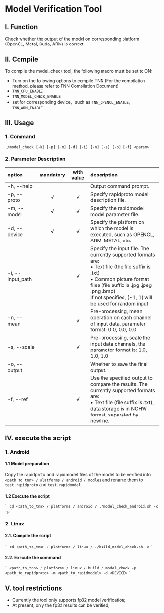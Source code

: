 # Model Verification Tool
## I. Function
Check whether the output of the model on corresponding platform (OpenCL, Metal, Cuda, ARM) is correct.

## II. Compile
To compile the model_check tool, the following macro must be set to ON:  
* Turn on the following options to compile TNN (For the compilation method, please refer to [TNN Compilation Document](../user/compile_en.md))
* `TNN_CPU_ENABLE`  
* `TNN_MODEL_CHECK_ENABLE`
* set for corresponding device，such as `TNN_OPENCL_ENABLE`, `TNN_ARM_ENABLE`

## III. Usage
### 1. Command
```
./model_check [-h] [-p] [-m] [-d] [-i] [-n] [-s] [-o] [-f] <param>
```
### 2. Parameter Description
|option           |mandatory|with value |description                                       |  
|:------------------|:------:|:-----:|:-------------------------------------------|  
|-h, --help         |        |       |Output command prompt.                                |  
|-p, --proto        |&radic; |&radic;|Specify rapidproto model description file.                   |   
|-m, --model        |&radic; |&radic;|Specify the rapidmodel model parameter file.                   |  
|-d, --device       |&radic; |&radic;|Specify the platform on which the model is executed, such as OPENCL, ARM, METAL, etc.    |  
|-i, --input_path   |        |&radic;|Specify the input file. The currently supported formats are:<br>&bull; Text file (the file suffix is ​​.txt)<br>&bull; Common picture format files (file suffix is ​​.jpg .jpeg .png .bmp)<br>If not specified, (-1, 1) will be used for random input|  
|-n, --mean         |        |&radic;|Pre-processing, mean operation on each channel of input data, parameter format: 0.0, 0.0, 0.0|  
|-s, --scale        |        |&radic;|Pre-processing, scale the input data channels, the parameter format is: 1.0, 1.0, 1.0|  
|-o, --output       |        |       |Whether to save the final output.                           |  
|-f, --ref          |        |&radic;|Use the specified output to compare the results. The currently supported formats are:<br>&bull; Text file (file suffix is ​​.txt), data storage is in NCHW format, separated by newline.|



## IV. execute the script
### 1. Android
#### 1.1 Model preparation
Copy the rapidproto and rapidmodel files of the model to be verified into `<path_to_tnn> / platforms / android / modles` and rename them to` test.rapidproto` and `test.rapidmodel`
#### 1.2 Execute the script
`` `
cd <path_to_tnn> / platforms / android /
./model_check_android.sh -c -p
`` `
### 2. Linux
#### 2.1. Compile the script
`` `
cd <path_to_tnn> / platforms / linux /
./build_model_check.sh -c
`` `
#### 2.2. Execute the command
`` `
<path_to_tnn> / platforms / linux / build / model_check -p <path_to_rapidproto> -m <path_to_rapidmodel> -d <DEVICE>
`` `

## V. tool restrictions
* Currently the tool only supports fp32 model verification;
* At present, only the fp32 results can be verified;